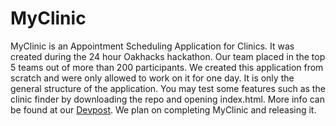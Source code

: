# MyClinic

MyClinic is an Appointment Scheduling Application for Clinics. It was created during the 24 hour Oakhacks hackathon. Our team placed in the top 5 teams out of more than 200 participants. We created this application from scratch and were only allowed to work on it for one day. It is only the general structure of the application. You may test some features such as the clinic finder by downloading the repo and opening index.html. More info can be found at our [Devpost](https://devpost.com/software/myclinic
). We plan on completing MyClinic and releasing it.






